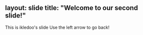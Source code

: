 layout: slide
title: "Welcome to our second slide!"
---
This is ikledoo's slide
Use the left arrow to go back!